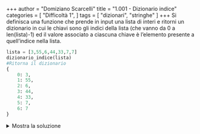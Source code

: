 +++
author = "Domiziano Scarcelli"
title = "1.001 - Dizionario indice"
categories = [
    "Difficoltà 1",
]
tags = [
    "dizionari",
    "stringhe"
]
+++
Si definisca una funzione che prende in input una lista di interi e ritorni un dizionario in cui le chiavi sono gli indici della lista (che vanno da 0 a len(lista)-1) ed il valore associato a ciascuna chiave è l’elemento presente a quell’indice nella lista.

```python
lista = [3,55,6,44,33,7,7]
dizionario_indice(lista)
#Ritorna il dizionario
{
	0: 3,
	1: 55,
	2: 6,
	3: 44,
	4: 33,
	5: 7,
	6: 7
}
```
<details>
<summary>Mostra la soluzione</summary>
> TODO: Da inserire

</details>
